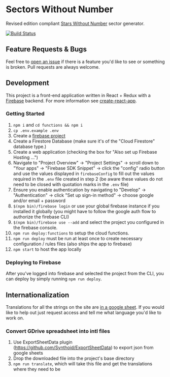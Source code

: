 # Sectors Without Number

Revised edition compliant [Stars Without Number](http://www.sinenomine-pub.com/?page_id=395) sector generator.

[![Build Status](https://travis-ci.org/mpigsley/sectors-without-number.svg?branch=master)](https://travis-ci.org/mpigsley/sectors-without-number)

## Feature Requests & Bugs

Feel free to [open an issue](https://github.com/mpigsley/sectors-without-number/issues/new) if there is a feature you'd like to see or something is broken. Pull requests are always welcome.

## Development

This project is a front-end application written in React + Redux with a [Firebase](https://firebase.google.com/) backend. For more information see [create-react-app](https://github.com/facebookincubator/create-react-app).

### Getting Started

1.  `npm i` and `cd functions && npm i`
2.  `cp .env.example .env`
3.  Create a [firebase project](https://console.firebase.google.com/)
4.  Create a Firestore Database (make sure it's of the "Cloud Firestore" database type.)
5.  Create a web application (checking the box for "Also set up Firebase Hosting ...")
6.  Navigate to "Project Overview" -> "Project Settings" -> scroll down to "Your apps" -> "Firebase SDK Snippet" -> click the "config" radio button and use the values displayed in `firebaseConfig` to fill out the values required in the `.env` file created in step 2 (be aware these values do not need to be closed with quotation marks in the `.env` file)
7.  Ensure you enable authentication by navigating to "Develop" -> "Authentication" -> click "Set up sign-in method" -> choose google and/or email + password
8.  `$(npm bin)/firebase login` or use your global firebase instance if you installed it globally (you might have to follow the google auth flow to authorize the firebase CLI)
9.  `$(npm bin)/firebase use --add` and select the project you configured in the firebase console.
10. `npm run deploy:functions` to setup the cloud functions.
11. `npm run deploy` must be run at least once to create necessary configuration / rules files (also ships the app to firebase)
12. `npm start` to host the app locally

### Deploying to Firebase

After you've logged into firebase and selected the project from the CLI, you can deploy by simply running `npm run deploy`.

## Internationalization

Translations for all the strings on the site are [in a google sheet](https://docs.google.com/spreadsheets/d/162lUcFa6cZdEy3hHQGqMRlgHNhTTL-szWexLtdpLllY/edit?usp=sharing). If you would like to help out just request access and tell me what language you'd like to work on.

### Convert GDrive spreadsheet into intl files

1.  Use ExportSheetData plugin (https://github.com/Synthoid/ExportSheetData) to export json from google sheets
2.  Drop the downloaded file into the project's base directory
3.  `npm run translate`, which will take this file and get the translations where they need to be

